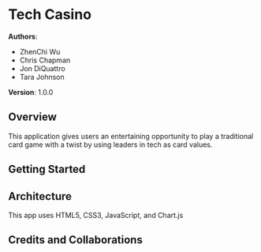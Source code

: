 # Tech Casino

**Authors**:
* ZhenChi Wu
* Chris Chapman
* Jon DiQuattro
* Tara Johnson

**Version**: 1.0.0
<!-- (increment the patch/fix version number up if you make more commits past your first submission) -->

## Overview
This application gives users an entertaining opportunity to play a traditional card game with a twist by using leaders in tech as card values.
<!-- Provide a high level overview of what this application is and why you are building it, beyond the fact that it's an assignment for a Code Fellows 301 class. (i.e. What's your problem domain?) -->

## Getting Started
<!-- What are the steps that a user must take in order to build this app on their own machine and get it running? -->

## Architecture
This app uses HTML5, CSS3, JavaScript, and Chart.js
<!-- Provide a detailed description of the application design. What technologies (languages, libraries, etc) you're using, and any other relevant design information. -->

## Credits and Collaborations
<!-- Give credit (and a link) to other people or resources that helped you build this application. -->
